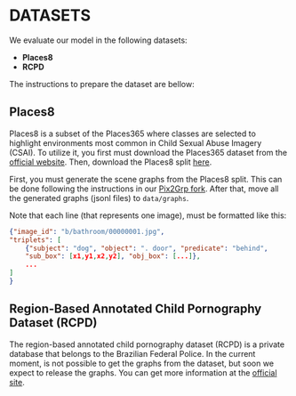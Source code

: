 # DATASETS

We evaluate our model in the following datasets:

- **Places8**
- **RCPD**

The instructions to prepare the dataset are bellow:

## Places8

Places8 is a subset of the Places365 where classes are selected to highlight environments most common in Child Sexual Abuse Imagery (CSAI). To utilize it, you first must download the Places365 dataset from the [official website](http://places2.csail.mit.edu/download.html). Then, download the Places8 split [here](https://zenodo.org/records/13910526).

First, you must generate the scene graphs from the Places8 split. This can be done following the instructions in our [Pix2Grp fork](https://github.com/tutuzeraa/Pix2Grp_CVPR2024/tree/a8e9fbb4c4c798c0dd456d1570ff1a524c004a50?tab=readme-ov-file#instructions). After that, move all the generated graphs (jsonl files) to `data/graphs`.

Note that each line (that represents one image), must be formatted like this:

```json
{"image_id": "b/bathroom/00000001.jpg",
"triplets": [
    {"subject": "dog", "object": ". door", "predicate": "behind",
    "sub_box": [x1,y1,x2,y2], "obj_box": [...]},
    ...
]
}
```

## Region-Based Annotated Child Pornography Dataset (RCPD)

The region-based annotated child pornography dataset (RCPD) is a private database that belongs to the Brazilian Federal Police. In the current moment, is not possible to get the graphs from the dataset, but soon we expect to release the graphs. You can get more information at the [official site](https://patreo.dcc.ufmg.br/datasets/rcpd/).